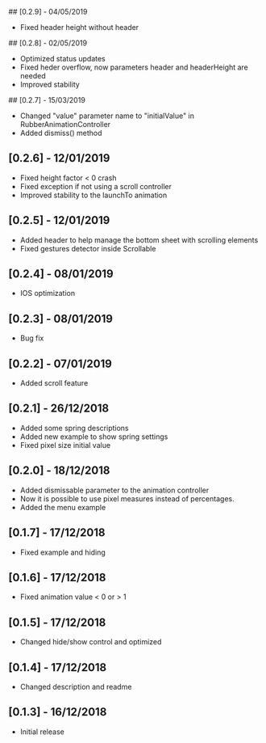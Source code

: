 ## [0.2.9] - 04/05/2019

* Fixed header height without header

## [0.2.8] - 02/05/2019

* Optimized status updates
* Fixed heder overflow, now parameters header and headerHeight are needed
* Improved stability

## [0.2.7] - 15/03/2019

* Changed "value" parameter name to "initialValue" in RubberAnimationController
* Added dismiss() method

## [0.2.6] - 12/01/2019

* Fixed height factor < 0 crash
* Fixed exception if not using a scroll controller
* Improved stability to the launchTo animation

## [0.2.5] - 12/01/2019

* Added header to help manage the bottom sheet with scrolling elements
* Fixed gestures detector inside Scrollable

## [0.2.4] - 08/01/2019

* IOS optimization

## [0.2.3] - 08/01/2019

* Bug fix

## [0.2.2] - 07/01/2019

* Added scroll feature

## [0.2.1] - 26/12/2018

* Added some spring descriptions
* Added new example to show spring settings
* Fixed pixel size initial value

## [0.2.0] - 18/12/2018

* Added dismissable parameter to the animation controller
* Now it is possible to use pixel measures instead of percentages.
* Added the menu example

## [0.1.7] - 17/12/2018

* Fixed example and hiding

## [0.1.6] - 17/12/2018

* Fixed animation value < 0 or > 1

## [0.1.5] - 17/12/2018

* Changed hide/show control and optimized

## [0.1.4] - 17/12/2018

* Changed description and readme

## [0.1.3] - 16/12/2018

* Initial release
